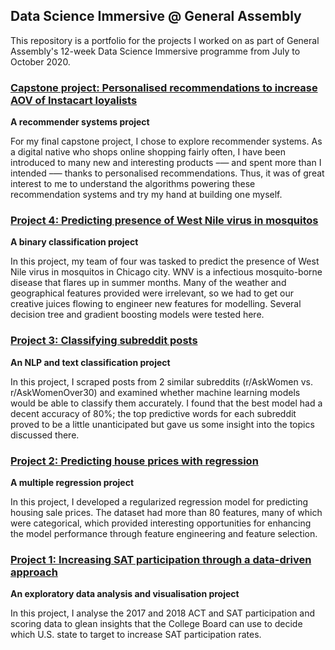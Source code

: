 ## Data Science Immersive @ General Assembly

This repository is a portfolio for the projects I worked on as part of General Assembly's 12-week Data Science Immersive programme from July to October 2020.

### [Capstone project: Personalised recommendations to increase AOV of Instacart loyalists](https://github.com/zixinlee/GA-data-science/tree/master/Capstone-Instacart)

**A recommender systems project**

For my final capstone project, I chose to explore recommender systems. As a digital native who shops online shopping fairly often, I have been introduced to many new and interesting products –— and spent more than I intended –— thanks to personalised recommendations. Thus, it was of great interest to me to understand the algorithms powering these recommendation systems and try my hand at building one myself.

### [Project 4: Predicting presence of West Nile virus in mosquitos](https://github.com/zixinlee/GA-data-science/tree/master/West-nile-virus)

**A binary classification project**

In this project, my team of four was tasked to predict the presence of West Nile virus in mosquitos in Chicago city. WNV is a infectious mosquito-borne disease that flares up in summer months. Many of the weather and geographical features provided were irrelevant, so we had to get our creative juices flowing to engineer new features for modelling. Several decision tree and gradient boosting models were tested here.

### [Project 3: Classifying subreddit posts](https://github.com/zixinlee/GA-data-science/tree/master/Reddit-classification)

**An NLP and text classification project**

In this project, I scraped posts from 2 similar subreddits (r/AskWomen vs. r/AskWomenOver30) and examined whether machine learning models would be able to classify them accurately. I found that the best model had a decent accuracy of 80%; the top predictive words for each subreddit proved to be a little unanticipated but gave us some insight into the topics discussed there.

### [Project 2: Predicting house prices with regression](https://github.com/zixinlee/GA-data-science/tree/master/House-price-prediction)

**A multiple regression project**

In this project, I developed a regularized regression model for predicting housing sale prices. The dataset had more than 80 features, many of which were categorical, which provided interesting opportunities for enhancing the model performance through feature engineering and feature selection.

### [Project 1: Increasing SAT participation through a data-driven approach](https://github.com/zixinlee/GA-data-science/tree/master/SAT-ACT-analysis)

**An exploratory data analysis and visualisation project**

In this project, I analyse the 2017 and 2018 ACT and SAT participation and scoring data to glean insights that the College Board can use to decide which U.S. state to target to increase SAT participation rates.
